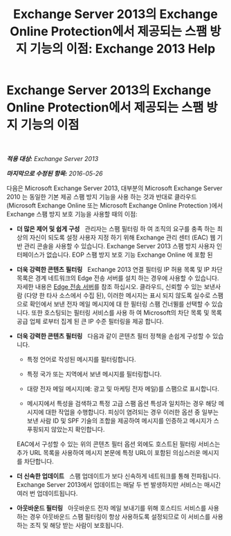 ﻿---
title: 'Exchange Server 2013의 Exchange Online Protection에서 제공되는 스팸 방지 기능의 이점: Exchange 2013 Help'
TOCTitle: Exchange Server 2013의 Exchange Online Protection에서 제공되는 스팸 방지 기능의 이점
ms:assetid: 00e37a3c-3fbc-488f-bdad-d52a3c80fd72
ms:mtpsurl: https://technet.microsoft.com/ko-kr/library/JJ673032(v=EXCHG.150)
ms:contentKeyID: 50482372
ms.date: 05/22/2018
mtps_version: v=EXCHG.150
ms.translationtype: MT
---

# Exchange Server 2013의 Exchange Online Protection에서 제공되는 스팸 방지 기능의 이점

 

_**적용 대상:** Exchange Server 2013_

_**마지막으로 수정된 항목:** 2016-05-26_

다음은 Microsoft Exchange Server 2013, 대부분의 Microsoft Exchange Server 2010 는 동일한 기본 제공 스팸 방지 기능을 사용 하는 것과 반대로 클라우드 (Microsoft Exchange Online 또는 Microsoft Exchange Online Protection )에서 Exchange 스팸 방지 보호 기능을 사용할 때의 이점:

  - **더 많은 제어 및 쉽게 구성**   관리자는 스팸 필터링 하 여 조직의 요구를 충족 하는 최상의 자신이 되도록 설정 사용자 지정 하기 위해 Exchange 관리 센터 (EAC) 웹 기반 관리 콘솔을 사용할 수 있습니다. Exchange Server 2013 스팸 방지 사용자 인터페이스가 없습니다. EOP 스팸 방지 보호 기능 Exchange Online 에 포함 된

  - **더욱 강력한 콘텐츠 필터링**   Exchange 2013 연결 필터링 IP 허용 목록 및 IP 차단 목록은 경계 네트워크의 Edge 전송 서버를 설치 하는 경우에 사용할 수 있습니다. 자세한 내용은 [Edge 전송 서버](edge-transport-servers-exchange-2013-help.md)를 참조 하십시오. 클라우드, 신뢰할 수 있는 보낸사람 (다양 한 타사 소스에서 수집 된), 이러한 메시지는 표시 되지 않도록 실수로 스팸으로 확인에서 보낸 전자 메일 메시지에 대 한 필터링 스팸 건너뛸를 선택할 수 있습니다. 또한 호스팅되는 필터링 서비스를 사용 하 여 Microsoft의 차단 목록 및 목록 공급 업체 로부터 집계 된 큰 IP 수준 필터링을 제공 합니다.

  - **더욱 강력한 콘텐츠 필터링**   다음과 같이 콘텐츠 필터 정책을 손쉽게 구성할 수 있습니다.
    
      - 특정 언어로 작성된 메시지를 필터링합니다.
    
      - 특정 국가 또는 지역에서 보낸 메시지를 필터링합니다.
    
      - 대량 전자 메일 메시지(예: 광고 및 마케팅 전자 메일)를 스팸으로 표시합니다.
    
      - 메시지에서 특성을 검색하고 특정 고급 스팸 옵션 특성과 일치하는 경우 해당 메시지에 대한 작업을 수행합니다. 피싱이 염려되는 경우 이러한 옵션 중 일부는 보낸 사람 ID 및 SPF 기술의 조합을 제공하여 메시지를 인증하고 메시지가 스푸핑되지 않았는지 확인합니다.
    
    EAC에서 구성할 수 있는 위의 콘텐츠 필터 옵션 외에도 호스트된 필터링 서비스는 추가 URL 목록을 사용하여 메시지 본문에 특정 URL이 포함된 의심스러운 메시지를 차단합니다.

  - **더 신속한 업데이트**   스팸 업데이트가 보다 신속하게 네트워크를 통해 전파됩니다. Exchange Server 2013에서 업데이트는 매달 두 번 발생하지만 서비스는 매시간 여러 번 업데이트됩니다.

  - **아웃바운드 필터링**   아웃바운드 전자 메일 보내기를 위해 호스티드 서비스를 사용하는 경우 아웃바운드 스팸 필터링이 항상 사용하도록 설정되므로 이 서비스를 사용하는 조직 및 해당 받는 사람이 보호됩니다.

